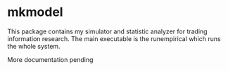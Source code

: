 # mkmodel
This package contains my simulator and statistic analyzer for trading information research.
The main executable is the runempirical which runs the whole system.

More documentation pending

